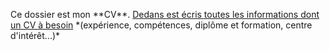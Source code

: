 <p>Ce dossier est mon **CV**. <ins>Dedans est écris toutes les informations dont un CV à besoin</ins> *(expérience, compétences, diplôme et formation, centre d'intérêt...)*</p>